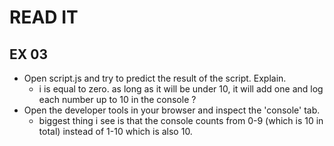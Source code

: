 # READ IT
## EX 03
* Open script.js and try to predict the result of the script. Explain.
    * i is equal to zero. as long as it will be under 10, it will add one and log each number up to 10 in the console ?
* Open the developer tools in your browser and inspect the 'console' tab.
    * biggest thing i see is that the console counts from 0-9 (which is 10 in total) instead of 1-10 which is also 10.


